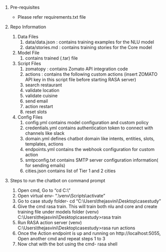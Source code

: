 1. Pre-requisites
     - Please refer requirements.txt file

2. Repo Information

	1. Data Files
         1. data/data.json : contains training examples for the NLU model
         2. data/stories.md : contains training stories for the Core model
	2. Model File
         1. contains trained (.tar) file
	3. Script Files
         1. zomatopy : contains Zomato API integration code
         2. actions : contains the following custom actions (insert ZOMATO API key in this script file before starting RASA server)
		1. search restaurant
		2. validate location
		3. validate cuisine
		4. send email
		5. action restart
		6. reset slots
	4. Config Files
         1. config.yml contains model configuration and custom policy
         2. credentials.yml contains authentication token to connect with channels like slack
         3. domain.yml defines chatbot domain like intents, entities, slots, templates, actions
         4. endpoints.yml contains the webhook configuration for custom action
         5. smtpconfig.txt contains SMTP server configuration information( for sending emails)
         6. cities.json contains list of Tier 1 and 2 cities

3. Steps to run the chatbot on command prompt

     1. Open cmd, Go to “cd C:\”
     2. Open virtual env- “.\venv\Scripts\activate”
     3. Go to case study folder- cd “C:\Users\thejasvini\Desktop\casestudy”
     4. Give the cmd rasa train. This will train both nlu and core and create training file under models folder
         (venv) C:\Users\thejasvini\Desktop\casestudy>rasa train
     5. Run RASA action server
         (venv) C:\Users\thejasvini\Desktop\casestudy>rasa run actions
     6. Once the Action endpoint is up and running on http://localhost:5055, Open another cmd and repeat steps 1 to 3
     7. Now chat with the bot using the cmd- rasa shell
